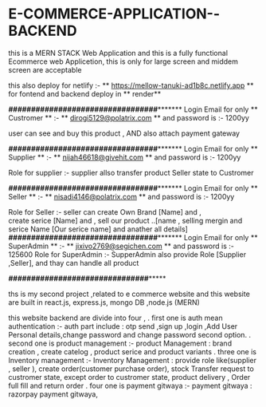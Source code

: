 # E-COMMERCE-APPLICATION--BACKEND

this is a MERN STACK Web Application 
and this is a fully functional Ecommerce web Applicetion,
this is only for large screen and  middem screen are acceptable

this also deploy for netlify :- ** https://mellow-tanuki-ad1b8c.netlify.app  ** for fontend and backend deploy in ** render**

*******************#################################**************************
Login Email for only ** Custromer ** :- ** dirogi5129@polatrix.com ** and password is  :- 1200yy

user can see and buy this product , AND  also attach payment gateway

*******************#################################**************************
Login Email for only ** Supplier ** :-  ** nijah46618@givehit.com **  and password is  :- 1200yy

Role for supplier :-
      supplier  allso transfer product Seller state to Custromer

*******************#################################**************************
Login Email for only ** Seller ** :-  ** nisadi4146@polatrix.com **  and password is  :- 1200yy

Role for Seller :-
    seller can create Own Brand [Name]  and ,  
                create serice [Name] and ,
                sell our product ..[name , selling mergin and serice Name [Our serice name] and anather all details]
*******************#################################**************************
Login Email for only ** SuperAdmin ** :-  ** jixivo2769@segichen.com **  and password is  :- 125600
Role for SuperAdmin :-
      SupperAdmin also provide Role [Supplier ,Seller],
      and thay can handle all product

*******************###############################************************


ths is my second project ,related to e commerce website and this website are built in react.js, express.js, mongo DB ,node.js (MERN)

this website backend  are divide into four ,
. first one is auth mean authentication :-
     auth part include : otp send ,sign up ,login ,Add User Personal details,change password and change password second option.
. second  one is product management :-
    product Management : brand creation , create catelog , product serice and product variants
. three  one is Inventory management :-
    Inventory Management : provide role like(supplier , seller ), create order(customer purchase order), stock Transfer request to       
        custromer state, except order to custromer state, product delivery , Order full fill and return order
. four  one is payment gitwaya :-
    payment gitwaya : razorpay payment gitwaya,
    
    
    
